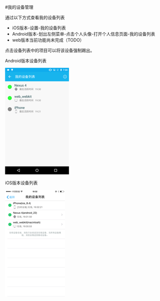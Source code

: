 #我的设备管理

通过以下方式查看我的设备列表
* iOS版本-设置-我的设备列表
* Android版本-划出左侧菜单-点击个人头像-打开个人信息页面-我的设备列表
* web版本当前功能尚未完成（TODO）

点击设备列表中的项目可以将该设备强制踢出。


Android版本设备列表

![搜索](imgs/my-devices-android-350.png) 

iOS版本设备列表

![搜索](imgs/my-devices-ios-350.png) 


